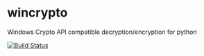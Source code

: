 wincrypto
=========

Windows Crypto API compatible decryption/encryption for python

[![Build Status](https://travis-ci.org/crappycrypto/wincrypto.png)](https://travis-ci.org/crappycrypto/wincrypto)